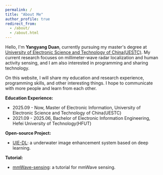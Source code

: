 ```yaml
---
permalink: /
title: "About Me"
author_profile: true
redirect_from: 
  - /about/
  - /about.html
---
```

Hello, I'm **Yangyang Duan**, currently pursuing my master's degree at [University of Electronic Science and Technology of China(UESTC)](https://www.uestc.edu.cn/). My current research focuses on millimeter-wave radar localization and human activity sensing, and I am also interested in programming and sharing technology.

On this website, I will share my education and research experience, programming skills, and other interesting things. I hope to communicate with more people and learn from each other.

**Education Experience:**
- 2025.09 - Now, Master of Electronic Information, University of Electronic Science and Technology of China(UESTC)
- 2021.09 - 2025.06, Bachelor of Electronic Information Engineering, Hefei University of Technology(HFUT)

**Open-source Project:**
- [UIE-DL](https://github.com/Duanyy0813/UIE-DL): a underwater image enhancement system based on deep learning.

**Tutorial:**
- [mmWave-sensing](https://github.com/Duanyy0813/mmWave-sensing): a tutorial for mmWave sensing.


